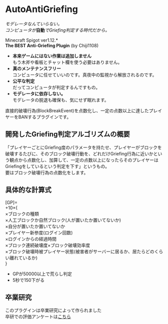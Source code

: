 # AutoAntiGriefing
*モデレータなんていらない。*  
*コンピュータが*__自動__*でGriefing判定する時代だから。*  

Minecraft Spigot ver1.12.*  
**The BEST Anti-Griefing Plugin** (by Chiji1108) 


- **本来ゲームにはない作業は追加しません**  
もう木斧や看板とチャット欄を使う必要はありません。
- **真のメンテナンスフリー**  
コンピュータに任せていいのです。真夜中の監視から解放されるのです。
- **公平な判定**  
だってコンピュータが判定するんですもの。
- **モデレータに依存しない。**  
モデレータの脱退も確保も、気にせず眠れます。   

直接的破壊行為(BlockBreakEvent)を点数化し、一定の点数以上に達したプレイヤーをBANするプラグインです。
 

## 開発したGriefing判定アルゴリズムの概要
「プレイヤーごとにGriefing度のパラメータを持たせ、プレイヤーがブロックを破壊するたびに、そのブロック破壊行動を、どれだけGriefing行為に近いかという観点から点数化し、加算して、一定の点数以上になったらそのプレイヤーはGriefingをしているという判定を下す」というもの。  
要はブロック破壊行為の点数化をします。

## 具体的な計算式
[GP]=  
+10×{  
×ブロックの種類  
×人工ブロックか自然ブロック(人が置いたか置いてないか)  
×自分が置いたか置いてないか  
×プレイヤー新参度(ログイン回数)  
×ログインからの経過時間  
×ブロック連続破壊度×ブロック破壊効率度  
×ブロック破壊時被プレイヤー状態(被害者がサーバーに居るか、居たらどのくらい離れているか)  
}  
- GPが50000以上で荒らし判定
- 5秒で150下がる 

## 卒業研究
このプラグインは卒業研究によって作られました  
卒研での評価アンケートは[こちら](https://goo.gl/forms/Yki0quTS91Jet4vm2)
